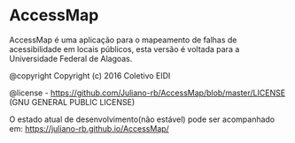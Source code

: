 # AccessMap
AccessMap é uma aplicação para o mapeamento de falhas de acessibilidade em locais públicos, esta versão é voltada para a Universidade Federal de Alagoas.

@copyright Copyright (c) 2016 Coletivo EIDI

@license - https://github.com/Juliano-rb/AccessMap/blob/master/LICENSE (GNU GENERAL PUBLIC LICENSE) 


O estado atual de desenvolvimento(não estável) pode ser acompanhado em: https://juliano-rb.github.io/AccessMap/
